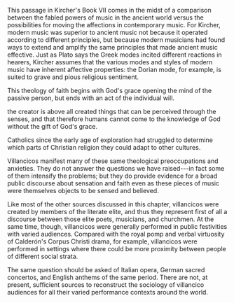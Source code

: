 <!--- ch2 , on Kircher -->
This passage in Kircher's Book VII comes in the midst of a comparison between
the fabled powers of music in the ancient world versus the possibilities for
moving the affections in contemporary music. 
For Kircher, modern music was superior to ancient music not because it operated
according to different principles, but because modern musicians had found ways
to extend and amplify the same principles that made ancient music effective. 
Just as Plato says the Greek modes incited different reactions in hearers,
Kircher assumes that the various modes and styles of modern music have inherent
affective properties: the Dorian mode, for example, is suited to grave and pious
religious sentiment. 

<!--- on danger of subjective experience -->
This theology of faith begins with God's grace opening the mind of the passive
person, but ends with an act of the individual will. 

the creator is above all created things that can be perceived through the
senses, and that therefore humans cannot come to the knowledge of God without
the gift of God's grace.  

<!--- on intercultural encounter -->
Catholics since the early age of exploration had struggled to determine which
parts of Christian religion they could adapt to other cultures. 

<!--- on the public sphere of villancicos -->
Villancicos manifest many of these same theological preoccupations and
anxieties. They do not answer the questions we have raised---in fact some of
them intensify the problems; but they do provide evidence for a broad public
discourse about sensation and faith even as these pieces of music were
themselves objects to be sensed and believed. 

Like most of the other sources discussed in this chapter, villancicos were
created by members of the literate elite, and thus they represent first of all a
discourse between those elite poets, musicians, and churchmen. At the same time,
though, villancicos were generally performed in public festivities with varied
audiences. Compared with the royal pomp and verbal virtuosity of Calderón's
Corpus Christi drama, for example, villancicos were performed in settings where
there could be more proximity between people of different social strata. 

The same question should be asked of Italian opera, German sacred concertos, and
English anthems of the same period. 
There are not, at present, sufficient
sources to reconstruct the sociology of villancico audiences for all their
varied performance contexts around the world. 


